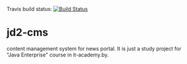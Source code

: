 Travis build status: [![Build Status](https://travis-ci.org/DrSatyr/jd2-cms.svg?branch=master)](https://travis-ci.org/DrSatyr/jd2-cms)
# jd2-cms
content management system for news portal. It is just a study project for "Java Enterprise" course in it-academy.by.